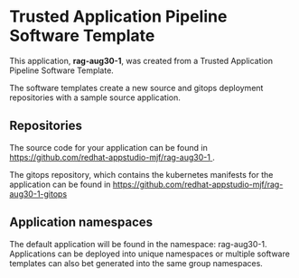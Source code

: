 # Trusted Application Pipeline Software Template

This application, **rag-aug30-1**, was created from a Trusted Application Pipeline Software Template.

The software templates create a new source and gitops deployment repositories with a sample source application. 

## Repositories

The source code for your application can be found in [https://github.com/redhat-appstudio-mjf/rag-aug30-1 ](https://github.com/redhat-appstudio-mjf/rag-aug30-1 ).
 
The gitops repository, which contains the kubernetes manifests for the application can be found in 
[https://github.com/redhat-appstudio-mjf/rag-aug30-1-gitops ](https://github.com/redhat-appstudio-mjf/rag-aug30-1-gitops ) 

## Application namespaces 

The default application will be found in the namespace: rag-aug30-1. Applications can be deployed into unique namespaces or multiple software templates can also bet generated into the same group namespaces.  